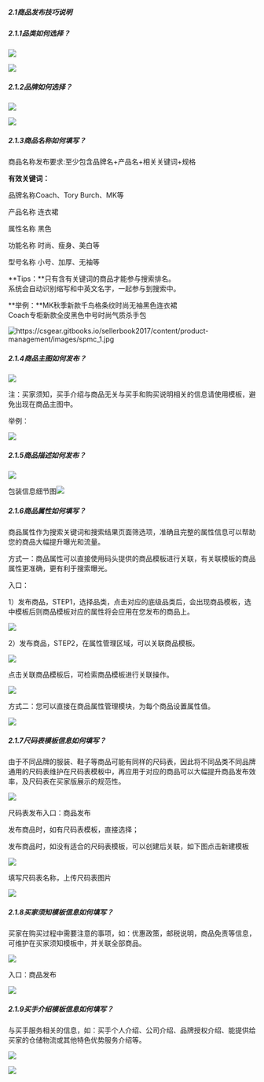 ##### 2.1商品发布技巧说明

##### 2.1.1品类如何选择？

![](商品管理.fld/image022.png)

![](商品管理.fld/image024.png)

##### 2.1.2品牌如何选择？

![](商品管理.fld/image026.png)

![](商品管理.fld/image027.png)

##### 2.1.3商品名称如何填写？

商品名称发布要求:至少包含品牌名+产品名+相关关键词+规格

**有效关键词：**

品牌名称Coach、Tory Burch、MK等

产品名称 连衣裙

属性名称 黑色

功能名称 时尚、瘦身、美白等

型号名称 小号、加厚、无袖等

**Tips：**只有含有关键词的商品才能参与搜索排名。  
系统会自动识别缩写和中英文名字，一起参与到搜索中。

**举例：**MK秋季新款千鸟格条纹时尚无袖黑色连衣裙  
Coach专柜新款全皮黑色中号时尚气质杀手包

![](商品管理.fld/image029.png "https://csgear.gitbooks.io/sellerbook2017/content/product-management/images/spmc\_1.jpg")

##### 2.1.4商品主图如何发布？

![](商品管理.fld/image031.png)

注：买家须知，买手介绍与商品无关与买手和购买说明相关的信息请使用模板，避免出现在商品主图中。

举例：

![](商品管理.fld/image033.png)

##### 2.1.5商品描述如何发布？

![](商品管理.fld/image035.png)

包装信息细节图![](商品管理.fld/image037.png)

##### 2.1.6商品属性如何填写？

商品属性作为搜索关键词和搜索结果页面筛选项，准确且完整的属性信息可以帮助您的商品大幅提升曝光和流量。

方式一：商品属性可以直接使用码头提供的商品模板进行关联，有关联模板的商品属性更准确，更有利于搜索曝光。

入口：

1）发布商品，STEP1，选择品类，点击对应的底级品类后，会出现商品模板，选中模板后则商品模板对应的属性将会应用在您发布的商品上。

![](商品管理.fld/image039.png)

2）发布商品，STEP2，在属性管理区域，可以关联商品模板。

![](商品管理.fld/image041.png)

点击关联商品模板后，可检索商品模板进行关联操作。

![](商品管理.fld/image043.png)

方式二：您可以直接在商品属性管理模块，为每个商品设置属性值。

![](商品管理.fld/image045.png)

##### 2.1.7尺码表模板信息如何填写？

由于不同品牌的服装、鞋子等商品可能有同样的尺码表，因此将不同品类不同品牌通用的尺码表维护在尺码表模板中，再应用于对应的商品可以大幅提升商品发布效率，及尺码表在买家版展示的规范性。

![](商品管理.fld/image047.png)

尺码表发布入口：商品发布

发布商品时，如有尺码表模板，直接选择；

发布商品时，如没有适合的尺码表模板，可以创建后关联，如下图点击新建模板

![](商品管理.fld/image049.png)

填写尺码表名称，上传尺码表图片

![](商品管理.fld/image051.png)

##### 2.1.8买家须知模板信息如何填写？

买家在购买过程中需要注意的事项，如：优惠政策，邮税说明，商品免责等信息，可维护在买家须知模板中，并关联全部商品。

![](商品管理.fld/image053.png)

入口：商品发布

![](商品管理.fld/image055.png)

##### 2.1.9买手介绍模板信息如何填写？

与买手服务相关的信息，如：买手个人介绍、公司介绍、品牌授权介绍、能提供给买家的仓储物流或其他特色优势服务介绍等。

![](商品管理.fld/image057.png)

![](商品管理.fld/image059.png)

